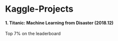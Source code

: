 # Kaggle-Projects

#### 1. Titanic: Machine Learning from Disaster (2018.12)

Top 7% on the leaderboard
